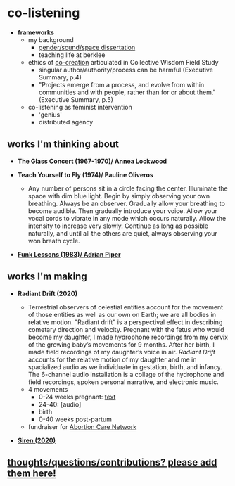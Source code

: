 # co-listening

- **frameworks**
	- my background
		- [gender/sound/space dissertation](https://libraetd.lib.virginia.edu/public_view/tb09j6186)
		- teaching life at berklee
	- ethics of [co-creation](https://wip.mitpress.mit.edu/collectivewisdom) articulated in Collective Wisdom Field Study
		- singular author/authority/process can be harmful (Executive Summary, p.4)
		- "Projects emerge from a process, and evolve from within communities and with people, rather than for or about them." (Executive Summary, p.5)
	- co-listening as feminist intervention
		- 'genius'
		- distributed agency

## works I'm thinking about

- **The Glass Concert (1967-1970)/ Annea Lockwood**

- **Teach Yourself to Fly (1974)/ Pauline Oliveros**
	- Any number of persons sit in a circle facing the center. Illuminate the space with dim blue light. Begin by simply observing your own breathing. Always be an observer. Gradually allow your breathing to become audible. Then gradually introduce your voice. Allow your vocal cords to vibrate in any mode which occurs naturally. Allow the intensity to increase very slowly. Continue as long as possible naturally, and until all the others are quiet, always observing your won breath cycle.

- **[Funk Lessons (1983)/ Adrian Piper](http://www.adrianpiper.com/vs/video_fl.shtml)**

## works I'm making

- **Radiant Drift (2020)**
	- Terrestrial observers of celestial entities account for the movement of those entities as well as our own on Earth; we are all bodies in relative motion. "Radiant drift" is a perspectival effect in describing cometary direction and velocity.  Pregnant with the fetus who would become my daughter, I made hydrophone recordings from my cervix of the growing baby’s movements for 9 months. After her birth, I made field recordings of my daughter’s voice in air.  *Radiant Drift* accounts for the relative motion of my daughter and me in spacialized audio as we individuate in gestation, birth, and infancy. The 6-channel audio installation is a collage of the hydrophone and field recordings, spoken personal narrative, and electronic music.
	- 4 movements
		- 0-24 weeks pregnant: [text](https://github.com/rdwrome/ODL/blob/master/rdtext.md)
		- 24-40: [audio]
		- birth
		- 0-40 weeks post-partum
	- fundraiser for [Abortion Care Network](https://www.abortioncarenetwork.org/donation/)

- **[Siren (2020)](http://racheldevorah.studio/works/siren/)**

## [thoughts/questions/contributions? please add them here!](https://etherpad.net/p/odlcolistening)
